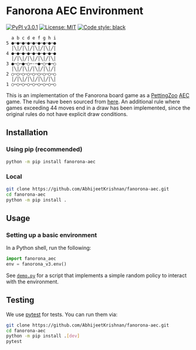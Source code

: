# Fanorona AEC Environment

[![PyPI v3.0.1](https://img.shields.io/pypi/v/fanorona-aec)](https://pypi.org/project/fanorona-aec/3.0.1/)
[![License: MIT](https://img.shields.io/badge/License-MIT-yellow.svg)](https://opensource.org/licenses/MIT)
[![Code style: black](https://img.shields.io/badge/code%20style-black-000000.svg)](https://github.com/psf/black)

```
  a b c d e f g h i
5 ●─●─●─●─●─●─●─●─●
  │╲│╱│╲│╱│╲│╱│╲│╱│
4 ●─●─●─●─●─●─●─●─●
  │╱│╲│╱│╲│╱│╲│╱│╲│
3 ●─○─●─○─·─●─○─●─○
  │╲│╱│╲│╱│╲│╱│╲│╱│
2 ○─○─○─○─○─○─○─○─○
  │╱│╲│╱│╲│╱│╲│╱│╲│
1 ○─○─○─○─○─○─○─○─○
```

This is an implementation of the Fanorona board game as a [PettingZoo](https://github.com/PettingZoo-Team/PettingZoo) [AEC](https://arxiv.org/abs/2009.13051) game.
The rules have been sourced from [here](https://www.mindsports.nl/index.php/the-pit/528-fanorona).
An additional rule where games exceeding $44$ moves end in a draw has been implemented, since the
original rules do not have explicit draw conditions.

## Installation

### Using pip (recommended)

```bash
python -m pip install fanorona-aec
```

### Local

```bash
git clone https://github.com/AbhijeetKrishnan/fanorona-aec.git
cd fanorona-aec
python -m pip install .
```

## Usage

### Setting up a basic environment

In a Python shell, run the following:

```python
import fanorona_aec
env = fanorona_v3.env()
```

See [`demo.py`](./demo.py) for a script that implements a simple random policy to interact with the environment.

## Testing

We use [pytest](http://doc.pytest.org/) for tests. You can run them via:

```bash
git clone https://github.com/AbhijeetKrishnan/fanorona-aec.git
cd fanorona-aec
python -m pip install .[dev]
pytest
```
